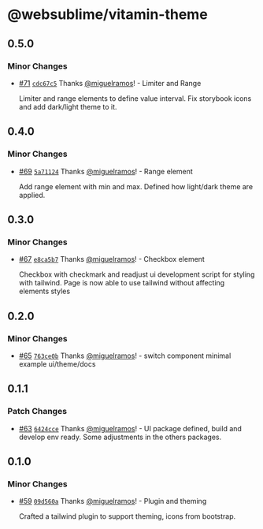 # @websublime/vitamin-theme

## 0.5.0

### Minor Changes

- [#71](https://github.com/websublime/vitamin/pull/71) [`cdc67c5`](https://github.com/websublime/vitamin/commit/cdc67c5354dad183c433730e218979f235ff9bb1) Thanks [@miguelramos](https://github.com/miguelramos)! - Limiter and Range

  Limiter and range elements to define value interval. Fix storybook icons and add dark/light theme to it.

## 0.4.0

### Minor Changes

- [#69](https://github.com/websublime/vitamin/pull/69) [`5a71124`](https://github.com/websublime/vitamin/commit/5a71124c75ddf89f8cdf38c793c33f0f0f0da6d2) Thanks [@miguelramos](https://github.com/miguelramos)! - Range element

  Add range element with min and max. Defined how light/dark theme are applied.

## 0.3.0

### Minor Changes

- [#67](https://github.com/websublime/vitamin/pull/67) [`e8ca5b7`](https://github.com/websublime/vitamin/commit/e8ca5b75901044e4d9c5ab67b215452c9be2d5cd) Thanks [@miguelramos](https://github.com/miguelramos)! - Checkbox element

  Checkbox with checkmark and readjust ui development script for styling with tailwind. Page is now able to use tailwind without affecting elements styles

## 0.2.0

### Minor Changes

- [#65](https://github.com/websublime/vitamin/pull/65) [`763ce0b`](https://github.com/websublime/vitamin/commit/763ce0b2be1ceaa3c5126937d7ed8dfbf5119e08) Thanks [@miguelramos](https://github.com/miguelramos)! - switch component minimal example ui/theme/docs

## 0.1.1

### Patch Changes

- [#63](https://github.com/websublime/vitamin/pull/63) [`6424cce`](https://github.com/websublime/vitamin/commit/6424cce13006cf4ab86096764974bb519ba0850f) Thanks [@miguelramos](https://github.com/miguelramos)! - UI package defined, build and develop env ready. Some adjustments in the others packages.

## 0.1.0

### Minor Changes

- [#59](https://github.com/websublime/vitamin/pull/59) [`09d560a`](https://github.com/websublime/vitamin/commit/09d560a4947dba8ae94f413fab44ace889d24e0a) Thanks [@miguelramos](https://github.com/miguelramos)! - Plugin and theming

  Crafted a tailwind plugin to support theming, icons from bootstrap.
